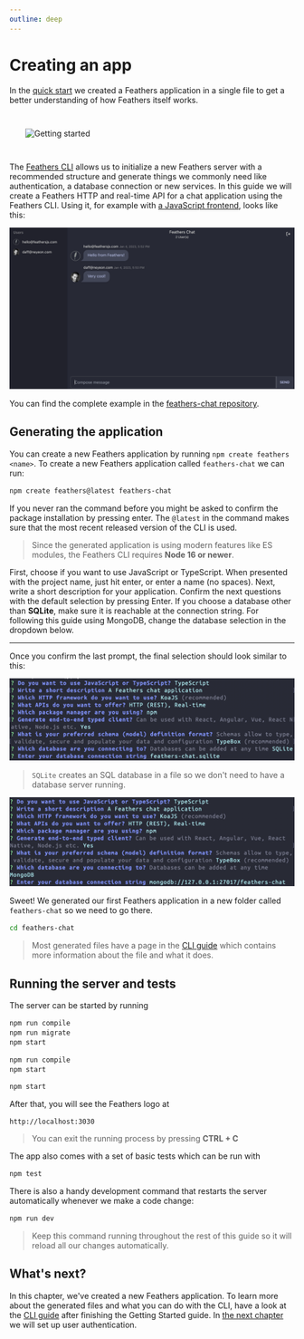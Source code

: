 ```yaml
---
outline: deep
---
```


# Creating an app

In the [quick start](./starting.md) we created a Feathers application in a single file to get a better understanding of how Feathers itself works.

<img style="margin: 2em;" src="/img/main-character-coding.svg" alt="Getting started">

The [Feathers CLI](../cli/index.md) allows us to initialize a new Feathers server with a recommended structure and generate things we commonly need like authentication, a database connection or new services. In this guide we will create a Feathers HTTP and real-time API for a chat application using the Feathers CLI. Using it, for example with [a JavaScript frontend](../frontend/javascript.md), looks like this:

![The Feathers chat application](../basics/assets/feathers-chat.png)

You can find the complete example in the [feathers-chat repository](https://github.com/feathersjs/feathers-chat).

## Generating the application

You can create a new Feathers application by running `npm create feathers <name>`. To create a new Feathers application called `feathers-chat` we can run:

```sh
npm create feathers@latest feathers-chat
```

If you never ran the command before you might be asked to confirm the package installation by pressing enter. The `@latest` in the command makes sure that the most recent released version of the CLI is used.

<BlockQuote type="warning" label="Note">

Since the generated application is using modern features like ES modules, the Feathers CLI requires __Node 16 or newer__.

</BlockQuote>

First, choose if you want to use JavaScript or TypeScript. When presented with the project name, just hit enter, or enter a name (no spaces). Next, write a short description for your application. Confirm the next questions with the default selection by pressing Enter. If you choose a database other than __SQLite__, make sure it is reachable at the connection string. For following this guide using MongoDB, change the database selection in the dropdown below.

<DatabaseSelect />
<hr />

Once you confirm the last prompt, the final selection should look similar to this:

<DatabaseBlock global-id="sql">

![feathers generate app prompts](./assets/generate-app.png)

<BlockQuote type="info" label="Note">

`SQLite` creates an SQL database in a file so we don't need to have a database server running.

</BlockQuote>

</DatabaseBlock>

<DatabaseBlock global-id="mongodb">

![feathers generate app prompts](./assets/generate-app-mongodb.png)

</DatabaseBlock>

Sweet! We generated our first Feathers application in a new folder called `feathers-chat` so we need to go there.

```sh
cd feathers-chat
```

<BlockQuote type="tip">

Most generated files have a page in the [CLI guide](../cli/index.md) which contains more information about the file and what it does.

</BlockQuote>

## Running the server and tests

The server can be started by running

<LanguageBlock global-id="ts">

<DatabaseBlock global-id="sql">

```sh
npm run compile
npm run migrate
npm start
```

</DatabaseBlock>

<DatabaseBlock global-id="mongodb">

```sh
npm run compile
npm start
```

</DatabaseBlock>

</LanguageBlock>

<LanguageBlock global-id="js">

```sh
npm start
```

</LanguageBlock>

After that, you will see the Feathers logo at

```
http://localhost:3030
```

<BlockQuote type="warning" label="Note">

You can exit the running process by pressing **CTRL + C**

</BlockQuote>

The app also comes with a set of basic tests which can be run with

```sh
npm test
```

There is also a handy development command that restarts the server automatically whenever we make a code change:

```sh
npm run dev
```

<BlockQuote type="warning" label="Note">

Keep this command running throughout the rest of this guide so it will reload all our changes automatically.

</BlockQuote>

## What's next?

In this chapter, we've created a new Feathers application. To learn more about the generated files and what you can do with the CLI, have a look at the [CLI guide](../cli/index.md) after finishing the Getting Started guide. In [the next chapter](./authentication.md) we will set up user authentication.
